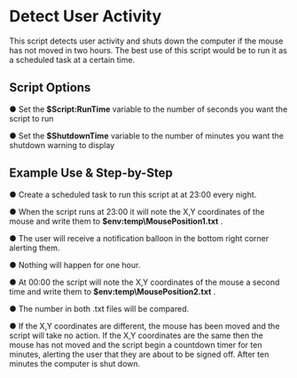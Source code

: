 # Detect User Activity

This script detects user activity and shuts down the computer if the mouse has not moved in two hours. 
The best use of this script would be to run it as a scheduled task at a certain time.

## Script Options

● Set the **$Script:RunTime** variable to the number of seconds you want the script to run

● Set the **$ShutdownTime** variable to the number of minutes you want the shutdown warning to display

## Example Use & Step-by-Step

● Create a scheduled task to run this script at at 23:00 every night.

● When the script runs at 23:00 it will note the X,Y coordinates of the mouse and write them to **$env:temp\MousePosition1.txt** .

● The user will receive a notification balloon in the bottom right corner alerting them.

● Nothing will happen for one hour.

● At 00:00 the script will note the X,Y coordinates of the mouse a second time and write them to **$env:temp\MousePosition2.txt** .

● The number in both .txt files will be compared. 

● If the X,Y coordinates are different, the mouse has been moved and the script will take no action. If the X,Y coordinates are the same then the mouse has not moved and the script begin a countdown timer for ten minutes, alerting the user that they are about to be signed off. After ten minutes the computer is shut down.
